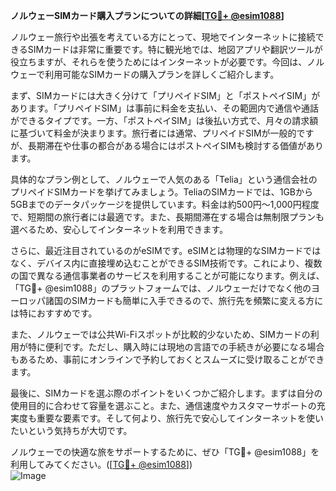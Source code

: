 **ノルウェーSIMカード購入プランについての詳細[[TG💪+ @esim1088](https://t.me/s/esim1088)]**

ノルウェー旅行や出張を考えている方にとって、現地でインターネットに接続できるSIMカードは非常に重要です。特に観光地では、地図アプリや翻訳ツールが役立ちますが、それらを使うためにはインターネットが必要です。今回は、ノルウェーで利用可能なSIMカードの購入プランを詳しくご紹介します。

まず、SIMカードには大きく分けて「プリペイドSIM」と「ポストペイSIM」があります。「プリペイドSIM」は事前に料金を支払い、その範囲内で通信や通話ができるタイプです。一方、「ポストペイSIM」は後払い方式で、月々の請求額に基づいて料金が決まります。旅行者には通常、プリペイドSIMが一般的ですが、長期滞在や仕事の都合がある場合にはポストペイSIMも検討する価値があります。

具体的なプラン例として、ノルウェーで人気のある「Telia」という通信会社のプリペイドSIMカードを挙げてみましょう。TeliaのSIMカードでは、1GBから5GBまでのデータパッケージを提供しています。料金は約500円～1,000円程度で、短期間の旅行者には最適です。また、長期間滞在する場合は無制限プランも選べるため、安心してインターネットを利用できます。

さらに、最近注目されているのがeSIMです。eSIMとは物理的なSIMカードではなく、デバイス内に直接埋め込むことができるSIM技術です。これにより、複数の国で異なる通信事業者のサービスを利用することが可能になります。例えば、「TG💪+ @esim1088」のプラットフォームでは、ノルウェーだけでなく他のヨーロッパ諸国のSIMカードも簡単に入手できるので、旅行先を頻繁に変える方には特におすすめです。

また、ノルウェーでは公共Wi-Fiスポットが比較的少ないため、SIMカードの利用が特に便利です。ただし、購入時には現地の言語での手続きが必要になる場合もあるため、事前にオンラインで予約しておくとスムーズに受け取ることができます。

最後に、SIMカードを選ぶ際のポイントをいくつかご紹介します。まずは自分の使用目的に合わせて容量を選ぶこと。また、通信速度やカスタマーサポートの充実度も重要な要素です。そして何より、旅行先で安心してインターネットを使いたいという気持ちが大切です。

ノルウェーでの快適な旅をサポートするために、ぜひ「TG💪+ @esim1088」を利用してみてください。([[TG💪+ @esim1088](https://t.me/s/esim1088)])  
![Image](https://i.postimg.cc/Y0z9fWf4/image.png)